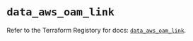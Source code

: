 # `data_aws_oam_link`

Refer to the Terraform Registory for docs: [`data_aws_oam_link`](https://registry.terraform.io/providers/hashicorp/aws/5.8.0/docs/data-sources/oam_link).
